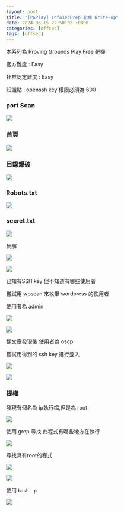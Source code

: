 ```yaml
---
layout: post
title: "[PGPlay] InfosecPrep 靶機 Write-up"
date: 2024-06-15 22:50:02 +0800
categories: [offsec]
tags: [offsec]
---
```


本系列為 Proving Grounds Play Free 靶機

官方難度 : Easy

社群認定難度 : Easy

知識點 : openssh key 權限必須為 600

### port Scan

![](../static/img/2024-06-15/0.png)

### 首頁

![](../static/img/2024-06-15/1.png)

### 目錄爆破

![](../static/img/2024-06-15/2.png)

### Robots.txt

![](../static/img/2024-06-15/3.png)

### secret.txt

![](../static/img/2024-06-15/4.png)

反解

![](../static/img/2024-06-15/5.png)

![](../static/img/2024-06-15/6.png)

已知有SSH key 但不知道有哪些使用者

嘗試用 wpscan 來枚舉 wordpress 的使用者

使用者為 admin

![](../static/img/2024-06-15/7.png)

![](../static/img/2024-06-15/8.png)

翻文章發現後 使用者為 oscp

嘗試用得到的 ssh key 進行登入

![](../static/img/2024-06-15/9.png)

![](../static/img/2024-06-15/10.png)

### 提權

發現有個名為 ip執行檔,但是為 root

![](../static/img/2024-06-15/11.png)

使用 grep 尋找 此程式有哪些地方在執行

![](../static/img/2024-06-15/12.png)

尋找具有root的程式

![](../static/img/2024-06-15/13.png)

![](../static/img/2024-06-15/14.png)

使用 `bash -p`

![](../static/img/2024-06-15/15.png)